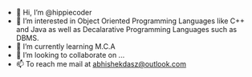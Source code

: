- 👋 Hi, I’m @hippiecoder
- 👀 I’m interested in Object Oriented Programming Languages like C++ and Java as well as Decalarative Programming Languages such as DBMS.
- 🌱 I’m currently learning M.C.A
- 💞️ I’m looking to collaborate on ...
- 📫 To reach me mail at abhishekdasz@outlook.com

<!---
hippiecoder/hippiecoder is a ✨ special ✨ repository because its `README.md` (this file) appears on your GitHub profile.
You can click the Preview link to take a look at your changes.
--->
